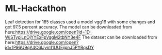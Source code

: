 # ML-Hackathon
Leaf detection for 185 classes used a model vgg16 with some changes and got 97.5 percent accuracy.
The model can be downloaded from here:https://drive.google.com/open?id=1D-WjSTypjLnOjYYExFpVggM2tbNY3e4F
The dataset can be downloaded from here:https://drive.google.com/open?id=1P96U9qA4C6lJym11UUEijpnJ5PYBqsDY
